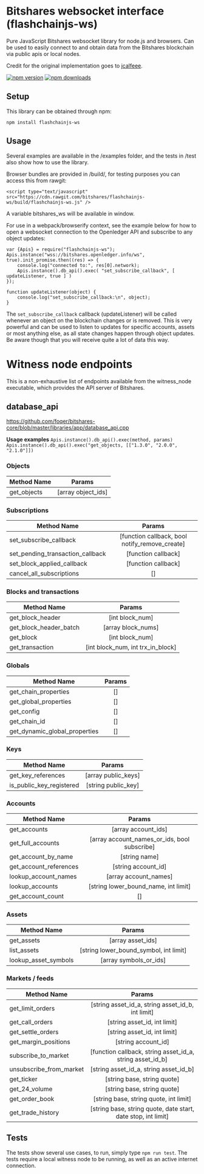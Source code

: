# Bitshares websocket interface (flashchainjs-ws)

Pure JavaScript Bitshares websocket library for node.js and browsers. Can be used to easily connect to and obtain data from the Bitshares blockchain via public apis or local nodes.

Credit for the original implementation goes to [jcalfeee](https://github.com/jcalfee).

[![npm version](https://img.shields.io/npm/v/flashchainjs-ws.svg?style=flat-square)](https://www.npmjs.com/package/flashchainjs-ws)
[![npm downloads](https://img.shields.io/npm/dm/flashchainjs-ws.svg?style=flat-square)](https://www.npmjs.com/package/flashchainjs-ws)


## Setup

This library can be obtained through npm:
```
npm install flashchainjs-ws
```

## Usage

Several examples are available in the /examples folder, and the tests in /test also show how to use the library.

Browser bundles are provided in /build/, for testing purposes you can access this from rawgit:

```
<script type="text/javascript" src="https://cdn.rawgit.com/bitshares/flashchainjs-ws/build/flashchainjs-ws.js" />
```

A variable bitshares_ws will be available in window.

For use in a webpack/browserify context, see the example below for how to open a websocket connection to the Openledger API and subscribe to any object updates:

```
var {Apis} = require("flashchainjs-ws");
Apis.instance("wss://bitshares.openledger.info/ws", true).init_promise.then((res) => {
    console.log("connected to:", res[0].network);
    Apis.instance().db_api().exec( "set_subscribe_callback", [ updateListener, true ] )
});

function updateListener(object) {
    console.log("set_subscribe_callback:\n", object);
}
```
The `set_subscribe_callback` callback (updateListener) will be called whenever an object on the blockchain changes or is removed. This is very powerful and can be used to listen to updates for specific accounts, assets or most anything else, as all state changes happen through object updates. Be aware though that you will receive quite a lot of data this way.

# Witness node endpoints
This is a non-exhaustive list of endpoints available from the witness_node executable, which provides the API server of Bitshares.

## database_api
https://github.com/foqer/bitshares-core/blob/master/libraries/app/database_api.cpp

__Usage examples__
`Apis.instance().db_api().exec(method, params)`
`Apis.instance().db_api().exec("get_objects, [["1.3.0", "2.0.0", "2.1.0"]])`

### Objects
| Method Name                 | Params      |
| --------------------------- |:-----------:|
| get_objects                   | [array object_ids]|
### Subscriptions
| Method Name                 | Params      |
| --------------------------- |:-----------:|
| set_subscribe_callback | [function callback, bool notify_remove_create]     |              
| set_pending_transaction_callback  | [function callback]        |             
| set_block_applied_callback   | [function callback]        |             
| cancel_all_subscriptions  |   []       |             
### Blocks and transactions
| Method Name                 | Params      |
| --------------------------- |:-----------:|
| get_block_header                   | [int block_num]|
| get_block_header_batch                   | [array block_nums]|
| get_block                   | [int block_num]|
| get_transaction                   | [int block_num, int trx_in_block]|
### Globals
| Method Name                 | Params      |
| --------------------------- |:-----------:|
| get_chain_properties                   | []|
| get_global_properties                   | []|
| get_config                   | []|
| get_chain_id                   | []|
| get_dynamic_global_properties                   | []|
### Keys
| Method Name                 | Params      |
| --------------------------- |:-----------:|
| get_key_references                   | [array public_keys]|
| is_public_key_registered                   | [string public_key]|
### Accounts
| Method Name                 | Params      |
| --------------------------- |:-----------:|
| get_accounts                   | [array account_ids]|
| get_full_accounts                   | [array account_names_or_ids, bool subscribe]|
| get_account_by_name                   | [string name]|
| get_account_references                   | [string account_id]|
| lookup_account_names                   | [array account_names]|
| lookup_accounts                   | [string lower_bound_name, int limit]|
| get_account_count                   | []|
### Assets
| Method Name                 | Params      |
| --------------------------- |:-----------:|
| get_assets                   | [array asset_ids]|
| list_assets                   | [string lower_bound_symbol, int limit]|
| lookup_asset_symbols                   | [array symbols_or_ids]|
### Markets / feeds
| Method Name                 | Params      |
| --------------------------- |:-----------:|
| get_limit_orders                   | [string asset_id_a, string asset_id_b, int limit] |
| get_call_orders                   | [string asset_id, int limit] |
| get_settle_orders                   | [string asset_id, int limit] |
| get_margin_positions                   | [string account_id] |
| subscribe_to_market                   | [function callback, string asset_id_a, string asset_id_b] |
| unsubscribe_from_market                   | [string asset_id_a, string asset_id_b] |
| get_ticker                   | [string base, string quote] |
| get_24_volume                   | [string base, string quote] |
| get_order_book                   | [string base, string quote, int limit] |
| get_trade_history                   | [string base, string quote, date start, date stop, int limit] |

## Tests

The tests show several use cases, to run, simply type `npm run test`. The tests require a local witness node to be running, as well as an active internet connection.
